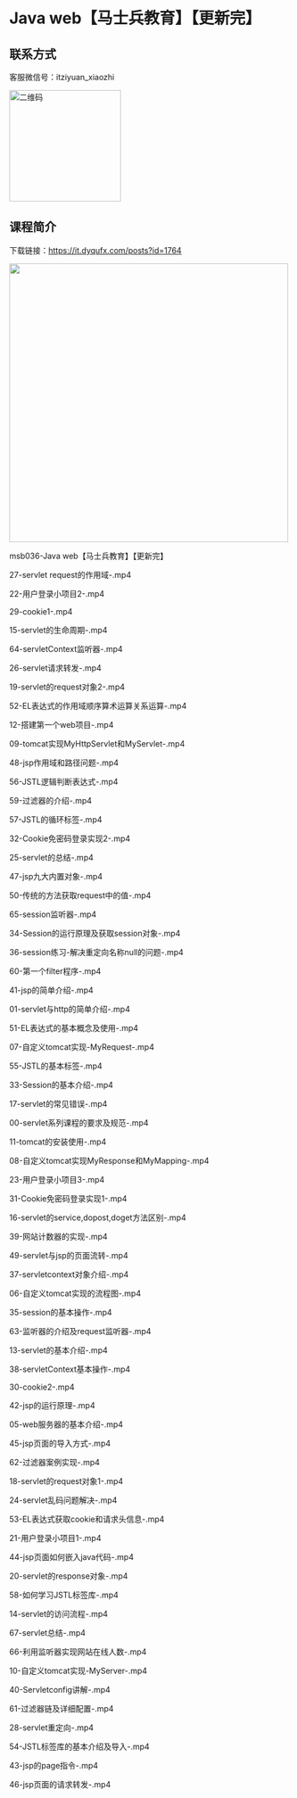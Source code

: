 # Java web【马士兵教育】【更新完】

## 联系方式

客服微信号：itziyuan_xiaozhi

<img src="https://ziyuanyun.oss-cn-guangzhou.aliyuncs.com/common/20240614073449/666b82192834a.jpg" width="200" height="200" alt="二维码">

## 课程简介

下载链接：https://it.dyqufx.com/posts?id=1764

<img src="https://ziyuanyun.oss-cn-guangzhou.aliyuncs.com/yun/20240515183528/66448ff0859b1.jpg" width="500" alt="">

  msb036-Java web【马士兵教育】【更新完】

 27-servlet request的作用域-.mp4

 22-用户登录小项目2-.mp4

 29-cookie1-.mp4

 15-servlet的生命周期-.mp4

 64-servletContext监听器-.mp4

 26-servlet请求转发-.mp4

 19-servlet的request对象2-.mp4

 52-EL表达式的作用域顺序算术运算关系运算-.mp4

 12-搭建第一个web项目-.mp4

 09-tomcat实现MyHttpServlet和MyServlet-.mp4

 48-jsp作用域和路径问题-.mp4

 56-JSTL逻辑判断表达式-.mp4

 59-过滤器的介绍-.mp4

 57-JSTL的循环标签-.mp4

 32-Cookie免密码登录实现2-.mp4

 25-servlet的总结-.mp4

 47-jsp九大内置对象-.mp4

 50-传统的方法获取request中的值-.mp4

 65-session监听器-.mp4

 34-Session的运行原理及获取session对象-.mp4

 36-session练习-解决重定向名称null的问题-.mp4

 60-第一个filter程序-.mp4

 41-jsp的简单介绍-.mp4

 01-servlet与http的简单介绍-.mp4

 51-EL表达式的基本概念及使用-.mp4

 07-自定义tomcat实现-MyRequest-.mp4

 55-JSTL的基本标签-.mp4

 33-Session的基本介绍-.mp4

 17-servlet的常见错误-.mp4

 00-servlet系列课程的要求及规范-.mp4

 11-tomcat的安装使用-.mp4

 08-自定义tomcat实现MyResponse和MyMapping-.mp4

 23-用户登录小项目3-.mp4

 31-Cookie免密码登录实现1-.mp4

 16-servlet的service,dopost,doget方法区别-.mp4

 39-网站计数器的实现-.mp4

 49-servlet与jsp的页面流转-.mp4

 37-servletcontext对象介绍-.mp4

 06-自定义tomcat实现的流程图-.mp4

 35-session的基本操作-.mp4

 63-监听器的介绍及request监听器-.mp4

 13-servlet的基本介绍-.mp4

 38-servletContext基本操作-.mp4

 30-cookie2-.mp4

 42-jsp的运行原理-.mp4

 05-web服务器的基本介绍-.mp4

 45-jsp页面的导入方式-.mp4

 62-过滤器案例实现-.mp4

 18-servlet的request对象1-.mp4

 24-servlet乱码问题解决-.mp4

 53-EL表达式获取cookie和请求头信息-.mp4

 21-用户登录小项目1-.mp4

 44-jsp页面如何嵌入java代码-.mp4

 20-servlet的response对象-.mp4

 58-如何学习JSTL标签库-.mp4

 14-servlet的访问流程-.mp4

 67-servlet总结-.mp4

 66-利用监听器实现网站在线人数-.mp4

 10-自定义tomcat实现-MyServer-.mp4

 40-Servletconfig讲解-.mp4

 61-过滤器链及详细配置-.mp4

 28-servlet重定向-.mp4

 54-JSTL标签库的基本介绍及导入-.mp4

 43-jsp的page指令-.mp4

 46-jsp页面的请求转发-.mp4

  